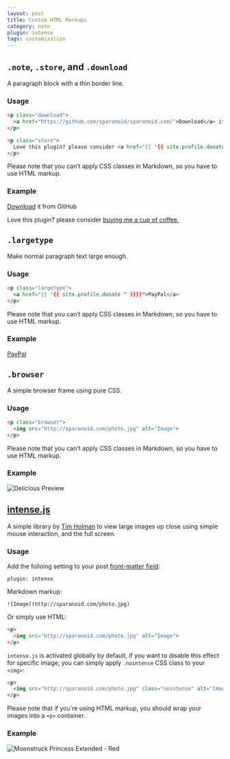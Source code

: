 ```yaml
---
layout: post
title: Custom HTML Markups
category: note
plugin: intense
tags: customization
---
```


## `.note`, `.store`, and `.download`

A paragraph block with a thin border line.

### Usage

```html
<p class="download">
  <a href="https://github.com/sparanoid/sparanoid.com/">Download</a> it from GitHub
</p>

<p class="store">
  Love this plugin? please consider <a href="{{ "{{ site.profile.donate " }}}}">buying me a cup of coffee.</a>
</p>
```

Please note that you can’t apply CSS classes in Markdown, so you have to use HTML markup.

### Example

<p class="download">
  <a href="https://github.com/sparanoid/sparanoid.com/">Download</a> it from GitHub
</p>

<p class="store">
  Love this plugin? please consider <a href="{{ site.profile.donate }}">buying me a cup of coffee.</a>
</p>

## `.largetype`

Make normal paragraph text large enough.

### Usage

```html
<p class="largetype">
  <a href="{{ "{{ site.profile.donate " }}}}">PayPal</a>
</p>
```

Please note that you can’t apply CSS classes in Markdown, so you have to use HTML markup.

### Example

<p class="largetype">
  <a href="{{ site.profile.donate }}">PayPal</a>
</p>

## `.browser`

A simple browser frame using pure CSS.

### Usage

```html
<p class="browser">
  <img src="http://sparanoid.com/photo.jpg" alt="Image">
</p>
```

Please note that you can't apply CSS classes in Markdown, so you have to use HTML markup.

### Example

<p class="browser"><img src="http://rsrc.sparanoid.com/delicious.com.png" alt="Delicious Preview" class="nointense"></p>

## [intense.js](http://github.com/tholman/intense-images)

A simple library by [Tim Holman](https://github.com/tholman) to view large images up close using simple mouse interaction, and the full screen.

### Usage

Add the folloing setting to your post [front-matter field](http://jekyllrb.com/docs/frontmatter/):

```
plugin: intense
```

Markdown markup:

```
![Image](http://sparanoid.com/photo.jpg)
```

Or simply use HTML:

```html
<p>
  <img src="http://sparanoid.com/photo.jpg" alt="Image">
</p>
```

`intense.js` is activated globally by default, if you want to disable this effect for specific image, you can simply apply `.nointense` CSS class to your `<img>`:

```html
<p>
  <img src="http://sparanoid.com/photo.jpg" class="nointense" alt="Image">
</p>
```

Please note that if you're using HTML markup, you should wrap your images into a `<p>` container.

### Example

![Moonstruck Princess Extended - Red](http://rsrc.sparanoid.com/moonstruck-princess-ext-red.jpg)
